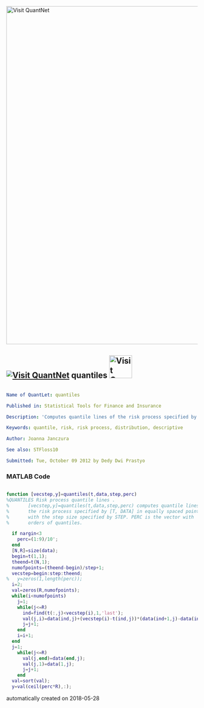 [<img src="https://github.com/QuantLet/Styleguide-and-FAQ/blob/master/pictures/banner.png" width="888" alt="Visit QuantNet">](http://quantlet.de/)

## [<img src="https://github.com/QuantLet/Styleguide-and-FAQ/blob/master/pictures/qloqo.png" alt="Visit QuantNet">](http://quantlet.de/) **quantiles** [<img src="https://github.com/QuantLet/Styleguide-and-FAQ/blob/master/pictures/QN2.png" width="60" alt="Visit QuantNet 2.0">](http://quantlet.de/)

```yaml

Name of QuantLet: quantiles 

Published in: Statistical Tools for Finance and Insurance

Description: 'Computes quantile lines of the risk process specified by [T, DATA] in equally spaced points with the step size specified by STEP. PERC is the vector with orders of quantiles. A function reuqired by STFloss10.'

Keywords: quantile, risk, risk process, distribution, descriptive

Author: Joanna Janczura

See also: STFloss10

Submitted: Tue, October 09 2012 by Dedy Dwi Prastyo
```

### MATLAB Code
```matlab

function [vecstep,y]=quantiles(t,data,step,perc)
%QUANTILES Risk process quantile lines .
%       [vecstep,y]=quantiles(t,data,step,perc) computes quantile lines of 
%       the risk process specified by [T, DATA] in equally spaced points 
%       with the step size specified by STEP. PERC is the vector with 
%       orders of quantiles.

  if nargin<3
    perc=(1:9)/10';
  end
  [N,R]=size(data);  
  begin=t(1,1);
  theend=t(N,1);
  numofpoints=(theend-begin)/step+1;
  vecstep=begin:step:theend;
%   y=zeros(1,length(perc));
  i=2;
  val=zeros(R,numofpoints);
  while(i<numofpoints)
    j=1;
    while(j<=R)
      ind=find(t(:,j)<vecstep(i),1,'last');
      val(j,i)=data(ind,j)+(vecstep(i)-t(ind,j))*(data(ind+1,j)-data(ind,j))/(t(ind+1,j)-t(ind,j));
      j=j+1;
    end
    i=i+1;
  end
  j=1;
    while(j<=R)
      val(j,end)=data(end,j);
      val(j,1)=data(1,j);
      j=j+1;
    end
  val=sort(val);
  y=val(ceil(perc*R),:);


```

automatically created on 2018-05-28